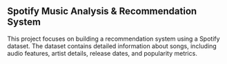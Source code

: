 ## Spotify Music Analysis & Recommendation System
This project focuses on building a recommendation system using a Spotify dataset. The dataset contains detailed information about songs, including audio features, artist details, release dates, and popularity metrics.
